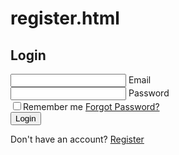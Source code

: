 # register.html
<!DOCTYPE html>
<html lang="en">
<head>
    <meta charset="UTF-8">
    <meta name="viewport" content="width=device-width, initial-scale=1.0">
    <title>Responsive Animated Login Form</title>
    <link rel="stylesheet" href="style.css">
</head>
<body>

 <section>
     <div class="login-box">
          <form action="">
              <h2>Login</h2>
              <div class="input-box">
                  <span class="icon">
                      <ion-icon name="mail-outline"></ion-icon>       
                  </span>
                  <input type="email" required>
                  <label>Email</label>
              </div>
              <div class="input-box">
                  <span class="icon">
                      <ion-icon name="lock-closed-outline"></ion-icon>
                  </span>
                  <input type="Password" required>
                  <label>Password</label>
              </div>
              <div class="remember-forgot">
                  <label><input type="checkbox">Remember me</label>
                  <a href="#">Forgot Password?</a>
              </div>
              <button type="submit">Login</button>
              <div class="register-link">
                 <p>Don't have an account? <a href="#">Register</a></p>
              </div>
          </form>
       </div>
 </section>   
    <script type="module" src="https://unpkg.com/ionicons@7.1.0/dist/ionicons/ionicons.esm.js"></script>
    <script nomodule src="https://unpkg.com/ionicons@7.1.0/dist/ionicons/ionicons.js"></script>
</body>
</html>
